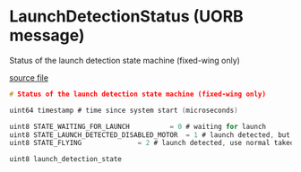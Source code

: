 # LaunchDetectionStatus (UORB message)

Status of the launch detection state machine (fixed-wing only)

[source file](https://github.com/PX4/PX4-Autopilot/blob/release/1.14/msg/LaunchDetectionStatus.msg)

```c
# Status of the launch detection state machine (fixed-wing only)

uint64 timestamp # time since system start (microseconds)

uint8 STATE_WAITING_FOR_LAUNCH          = 0 # waiting for launch
uint8 STATE_LAUNCH_DETECTED_DISABLED_MOTOR  = 1 # launch detected, but keep motor(s) disabled (e.g. because it can't spin freely while on catapult)
uint8 STATE_FLYING              = 2 # launch detected, use normal takeoff/flying configuration

uint8 launch_detection_state

```

